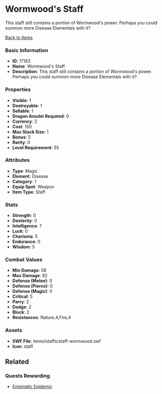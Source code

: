 # Wormwood's Staff

This staff still contains a portion of Wormwood's power. Perhaps you could summon more Disease Elementals with it?

[Back to Items](../items.md)

### Basic Information

- **ID**: 17183
- **Name**: Wormwood&#039;s Staff
- **Description**: This staff still contains a portion of Wormwood&#039;s power. Perhaps you could summon more Disease Elementals with it?

### Properties

- **Visible**: 1
- **Destroyable**: 1
- **Sellable**: 1
- **Dragon Amulet Required**: 0
- **Currency**: 2
- **Cost**: 150
- **Max Stack Size**: 1
- **Bonus**: 5
- **Rarity**: 0
- **Level Requirement**: 55

### Attributes

- **Type**: Magic
- **Element**: Disease
- **Category**: 1
- **Equip Spot**: Weapon
- **Item Type**: Staff

### Stats

- **Strength**: 0
- **Dexterity**: 0
- **Intelligence**: 7
- **Luck**: 0
- **Charisma**: 5
- **Endurance**: 0
- **Wisdom**: 5

### Combat Values

- **Min Damage**: 58
- **Max Damage**: 82
- **Defense (Melee)**: 0
- **Defense (Pierce)**: 0
- **Defense (Magic)**: 0
- **Critical**: 5
- **Parry**: 2
- **Dodge**: 2
- **Block**: 2
- **Resistances**: Nature,4,Fire,4

### Assets

- **SWF File**: items/staffs/staff-wormwood.swf
- **Icon**: staff

## Related

### Quests Rewarding

- [Enigmatic Epidemic](../quests/1426-enigmatic-epidemic.md)

